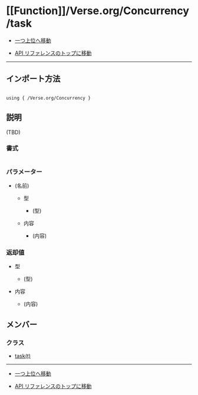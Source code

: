 # [[Function]]/Verse.org/Concurrency/task

- [一つ上位へ移動](../main.md)

- [API リファレンスのトップに移動](/main.md)

---

## インポート方法

```verse

using { /Verse.org/Concurrency }

```

## 説明

(TBD)

### 書式

```Verse

```

### パラメーター

- (名前)

  - 型

    - (型)

  - 内容

    - (内容)

### 返却値

- 型

  - (型)

- 内容

  - (内容)

## メンバー

### クラス

- [task(t)](./C_task-lpar-t-rpar-/main.md)

---

- [一つ上位へ移動](../main.md)

- [API リファレンスのトップに移動](/main.md)
